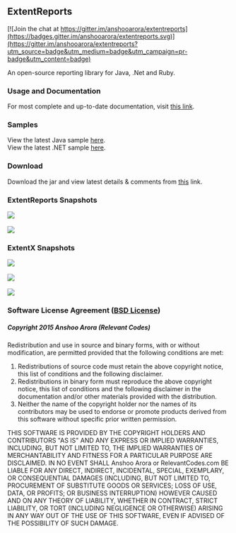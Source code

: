 ## ExtentReports

[![Join the chat at https://gitter.im/anshooarora/extentreports](https://badges.gitter.im/anshooarora/extentreports.svg)](https://gitter.im/anshooarora/extentreports?utm_source=badge&utm_medium=badge&utm_campaign=pr-badge&utm_content=badge)

An open-source reporting library for Java, .Net and Ruby.

### Usage and Documentation

For most complete and up-to-date documentation, visit <a href='http://extentreports.relevantcodes.com'>this link</a>.

### Samples

View the latest Java sample <a href='http://relevantcodes.com/Tools/ExtentReports2/ExtentJava.html'>here</a>. <br />
View the latest .NET sample <a href='http://relevantcodes.com/Tools/ExtentReports2/Extent.Net.html'>here</a>.

### Download

Download the jar and view latest details & comments from <a href='http://relevantcodes.com/extentreports-for-selenium/'>this</a> link.

### ExtentReports Snapshots

![](http://relevantcodes.com/Tools/ExtentReports2/snapshots/extent-large-1.png)
<br><br>
![](http://relevantcodes.com/Tools/ExtentReports2/snapshots/extent-large-2.png)

### ExtentX Snapshots

![](http://extentreports.relevantcodes.com/images/extentx/extentx-dashboard.png)
<br><br>
![](http://extentreports.relevantcodes.com/images/extentx/extentx-reports.png)
<br><br>
![](http://extentreports.relevantcodes.com/images/extentx/extentx-report.png)

### Software License Agreement (<a href='http://opensource.org/licenses/BSD-3-Clause'>BSD License</a>)

##### Copyright 2015 Anshoo Arora (Relevant Codes)

Redistribution and use in source and binary forms, with or without modification, are permitted provided that the following conditions are met:

<ol>
	<li>Redistributions of source code must retain the above copyright notice, this list of conditions and the following disclaimer.</li>
	<li>Redistributions in binary form must reproduce the above copyright notice, this list of conditions and the following disclaimer in the documentation and/or other materials provided with the distribution.</li>
	<li>Neither the name of the copyright holder nor the names of its contributors may be used to endorse or promote products derived from this software without specific prior written permission.</li>
</ol>

THIS SOFTWARE IS PROVIDED BY THE COPYRIGHT HOLDERS AND CONTRIBUTORS "AS IS" AND ANY EXPRESS OR IMPLIED WARRANTIES, INCLUDING, BUT NOT LIMITED TO, THE IMPLIED WARRANTIES OF MERCHANTABILITY AND FITNESS FOR A PARTICULAR PURPOSE ARE DISCLAIMED. IN NO EVENT SHALL Anshoo Arora or RelevantCodes.com BE LIABLE FOR ANY DIRECT, INDIRECT, INCIDENTAL, SPECIAL, EXEMPLARY, OR CONSEQUENTIAL DAMAGES (INCLUDING, BUT NOT LIMITED TO, PROCUREMENT OF SUBSTITUTE GOODS OR SERVICES; LOSS OF USE, DATA, OR PROFITS; OR BUSINESS INTERRUPTION) HOWEVER CAUSED AND ON ANY THEORY OF LIABILITY, WHETHER IN CONTRACT, STRICT LIABILITY, OR TORT (INCLUDING NEGLIGENCE OR OTHERWISE) ARISING IN ANY WAY OUT OF THE USE OF THIS SOFTWARE, EVEN IF ADVISED OF THE POSSIBILITY OF SUCH DAMAGE.